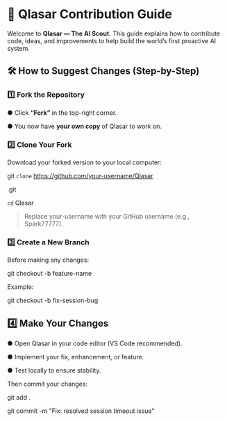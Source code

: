 # 🧩  **Qlasar Contribution Guide**

Welcome to **Qlasar — The AI Scout.**
This guide explains how to contribute code, ideas, and improvements to help build the world’s first proactive AI system.

## 🛠️ How to Suggest Changes (Step-by-Step)

### 1️⃣ Fork the Repository

● Click **“Fork”** in the top-right corner.

● You now have **your own copy** of Qlasar to work on.

### 2️⃣ Clone Your Fork

Download your forked version to your local computer:

git `clone` https://github.com/your-username/Qlasar

.git

`cd` Qlasar

> Replace your-username with your GitHub username (e.g., Spark77777).

### 3️⃣ Create a New Branch

Before making any changes:

git checkout -b feature-name

Example:

git checkout -b fix-session-bug

## 4️⃣ Make Your Changes

● Open Qlasar in your code editor (VS Code recommended).

● Implement your fix, enhancement, or feature.

● Test locally to ensure stability.

Then commit your changes:

git add .

git commit -m "Fix: resolved session timeout issue"


